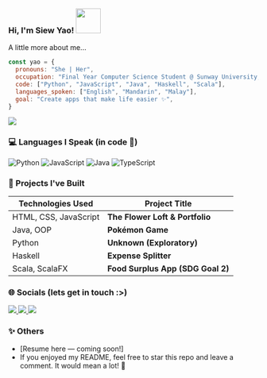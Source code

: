 ###  Hi, I'm Siew Yao! <img src="https://media.giphy.com/media/mGcNjsfWAjY5AEZNw6/giphy.gif" width="50">


A little more about me...
```javascript
const yao = {
  pronouns: "She | Her",
  occupation: "Final Year Computer Science Student @ Sunway University, Malaysia",
  code: ["Python", "JavaScript", "Java", "Haskell", "Scala"],
  languages_spoken: ["English", "Mandarin", "Malay"],
  goal: "Create apps that make life easier ✨",
}
```

<a href="https://github.com/sy-9/sy-9">
  <img align="center" src="https://github-readme-stats.vercel.app/api/top-langs/?username=sy-9&title_color=ffffff&text_color=c9cacc&icon_color=2bbc8a&bg_color=1d1f21&langs_count=3" />
</a>

### 💻 Languages I Speak (in code 🌱)

![Python](https://img.shields.io/badge/-Python-000?&logo=Python)
![JavaScript](https://img.shields.io/badge/-JavaScript-000?&logo=JavaScript)
![Java](https://img.shields.io/badge/-Java-000?&logo=Java&logoColor=007396)
![TypeScript](https://img.shields.io/badge/-TypeScript-000?&logo=TypeScript)


### 🌟 Projects I've Built
| Technologies Used                     | Project Title                   |
| ------------------------------------- | ------------------------------- |
| HTML, CSS, JavaScript                 | **The Flower Loft & Portfolio** |
| Java, OOP                             | **Pokémon Game**                |
| Python                                | **Unknown (Exploratory)**       |
| Haskell                               | **Expense Splitter**            |
| Scala, ScalaFX                        | **Food Surplus App (SDG Goal 2)** |


### 🌐 Socials (lets get in touch :>)
<p align="left"> <a href="https://www.linkedin.com/in/your-linkedin" target="_blank"> <img src="https://img.shields.io/badge/LinkedIn-0077B5?style=for-the-badge&logo=linkedin&logoColor=white" /> </a> <a href="mailto:your-email@gmail.com"> <img src="https://img.shields.io/badge/Gmail-D14836?style=for-the-badge&logo=gmail&logoColor=white" /> </a> <a href="https://twitter.com/your-twitter" target="_blank"> <img src="https://img.shields.io/badge/Twitter-1DA1F2?style=for-the-badge&logo=twitter&logoColor=white" /> </a> </p>

### ✨ Others 
- [Resume here — coming soon!]
- If you enjoyed my README, feel free to star this repo and leave a comment. It would mean a lot! 💖

